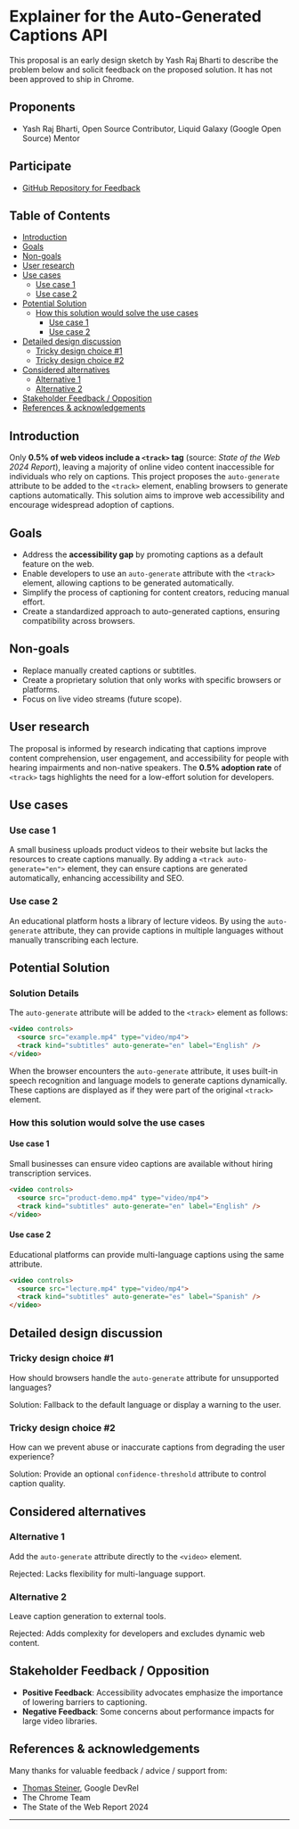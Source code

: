 # Explainer for the Auto-Generated Captions API

This proposal is an early design sketch by Yash Raj Bharti to describe the problem below and solicit
feedback on the proposed solution. It has not been approved to ship in Chrome.

## Proponents

- Yash Raj Bharti, Open Source Contributor, Liquid Galaxy (Google Open Source) Mentor

## Participate

- [GitHub Repository for Feedback](https://github.com/yashrajbharti/auto-generate-captions-video/issues)

## Table of Contents

<!-- START doctoc generated TOC -->
- [Introduction](#introduction)
- [Goals](#goals)
- [Non-goals](#non-goals)
- [User research](#user-research)
- [Use cases](#use-cases)
  - [Use case 1](#use-case-1)
  - [Use case 2](#use-case-2)
- [Potential Solution](#potential-solution)
  - [How this solution would solve the use cases](#how-this-solution-would-solve-the-use-cases)
    - [Use case 1](#use-case-1-1)
    - [Use case 2](#use-case-2-1)
- [Detailed design discussion](#detailed-design-discussion)
  - [Tricky design choice #1](#tricky-design-choice-1)
  - [Tricky design choice #2](#tricky-design-choice-2)
- [Considered alternatives](#considered-alternatives)
  - [Alternative 1](#alternative-1)
  - [Alternative 2](#alternative-2)
- [Stakeholder Feedback / Opposition](#stakeholder-feedback--opposition)
- [References & acknowledgements](#references--acknowledgements)
<!-- END doctoc generated TOC -->

## Introduction

Only **0.5% of web videos include a `<track>` tag** (source: *State of the Web 2024 Report*), leaving a majority of online video content inaccessible for individuals who rely on captions. This project proposes the `auto-generate` attribute to be added to the `<track>` element, enabling browsers to generate captions automatically. This solution aims to improve web accessibility and encourage widespread adoption of captions.

## Goals

- Address the **accessibility gap** by promoting captions as a default feature on the web.
- Enable developers to use an `auto-generate` attribute with the `<track>` element, allowing captions to be generated automatically.
- Simplify the process of captioning for content creators, reducing manual effort.
- Create a standardized approach to auto-generated captions, ensuring compatibility across browsers.

## Non-goals

- Replace manually created captions or subtitles.
- Create a proprietary solution that only works with specific browsers or platforms.
- Focus on live video streams (future scope).

## User research

The proposal is informed by research indicating that captions improve content comprehension, user engagement, and accessibility for people with hearing impairments and non-native speakers. The **0.5% adoption rate** of `<track>` tags highlights the need for a low-effort solution for developers.

## Use cases

### Use case 1

A small business uploads product videos to their website but lacks the resources to create captions manually. By adding a `<track auto-generate="en">` element, they can ensure captions are generated automatically, enhancing accessibility and SEO.

### Use case 2

An educational platform hosts a library of lecture videos. By using the `auto-generate` attribute, they can provide captions in multiple languages without manually transcribing each lecture.

## Potential Solution

### Solution Details

The `auto-generate` attribute will be added to the `<track>` element as follows:

```html
<video controls>
  <source src="example.mp4" type="video/mp4">
  <track kind="subtitles" auto-generate="en" label="English" />
</video>
```

When the browser encounters the `auto-generate` attribute, it uses built-in speech recognition and language models to generate captions dynamically. These captions are displayed as if they were part of the original `<track>` element.

### How this solution would solve the use cases

#### Use case 1

Small businesses can ensure video captions are available without hiring transcription services.

```html
<video controls>
  <source src="product-demo.mp4" type="video/mp4">
  <track kind="subtitles" auto-generate="en" label="English" />
</video>
```

#### Use case 2

Educational platforms can provide multi-language captions using the same attribute.

```html
<video controls>
  <source src="lecture.mp4" type="video/mp4">
  <track kind="subtitles" auto-generate="es" label="Spanish" />
</video>
```

## Detailed design discussion

### Tricky design choice #1

How should browsers handle the `auto-generate` attribute for unsupported languages?

Solution: Fallback to the default language or display a warning to the user.

### Tricky design choice #2

How can we prevent abuse or inaccurate captions from degrading the user experience?

Solution: Provide an optional `confidence-threshold` attribute to control caption quality.

## Considered alternatives

### Alternative 1

Add the `auto-generate` attribute directly to the `<video>` element.

Rejected: Lacks flexibility for multi-language support.

### Alternative 2

Leave caption generation to external tools.

Rejected: Adds complexity for developers and excludes dynamic web content.

## Stakeholder Feedback / Opposition

- **Positive Feedback**: Accessibility advocates emphasize the importance of lowering barriers to captioning.
- **Negative Feedback**: Some concerns about performance impacts for large video libraries.

## References & acknowledgements

Many thanks for valuable feedback / advice / support from:

- [Thomas Steiner](https://twitter.com/tomayac), Google DevRel
- The Chrome Team
- The State of the Web Report 2024

---
